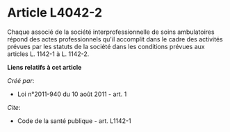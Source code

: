 # Article L4042-2

Chaque associé de la société interprofessionnelle de soins ambulatoires répond des actes professionnels qu'il accomplit dans
le cadre des activités prévues par les statuts de la société dans les conditions prévues aux articles L. 1142-1 à L. 1142-2.

**Liens relatifs à cet article**

_Créé par_:

  - Loi n°2011-940 du 10 août 2011 - art. 1

_Cite_:

  - Code de la santé publique - art. L1142-1

